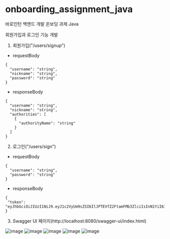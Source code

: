 # onboarding_assignment_java
바로인턴 백엔드 개발 온보딩 과제 Java

회원가입과 로그인 기능 개발

1. 회원가입("/users/signup")
  
- requestBody
```
{
  "username": "string",
  "nickname": "string",
  "password": "string"
}
```
- responseBody
```
{
  "username": "string",
  "nickname": "string",
  "authorities": [
    {
      "authorityName": "string"
    }
  ]
}
```


2. 로그인("/users/sign")

- requestBody
```
{
  "username": "string",
  "password": "string"
}
```
- responseBody
```
{
 "token": "eyJhbGciOiJIUzI1NiJ9.eyJ1c2VyUm9sZSI6IlJPTEVfZ2FtamFMb3ZlciIsInN1YiI6IlVTRVIiLCJpYXQiOjE3Mzk3MjQzNDYsImV4cCI6MTczOTgxMDc0Nn0.5DK1KH10KS5jij4ZFpiDaq9lIAmuzl5XmBCzqNyvXQo"
}
```


3. Swagger UI 페이지(http://localhost:8080/swagger-ui/index.html)
   
![image](https://github.com/user-attachments/assets/ffa26e94-2160-467e-a74d-5f71b5983782)
![image](https://github.com/user-attachments/assets/6b902b01-bbc8-4a56-a1a8-aa456c83581e)
![image](https://github.com/user-attachments/assets/51c3096e-e747-4736-942a-91c27f7edbe5)
![image](https://github.com/user-attachments/assets/e752440c-d847-472d-88e9-a310394aa4b6)
![image](https://github.com/user-attachments/assets/687cbd66-781f-4808-8cb5-8d0e467c99c8)
